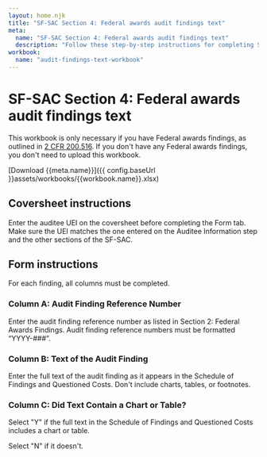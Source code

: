 ```yaml
---
layout: home.njk
title: "SF-SAC Section 4: Federal awards audit findings text"
meta:
  name: "SF-SAC Section 4: Federal awards audit findings text"
  description: "Follow these step-by-step instructions for completing SF-SAC Section 4: Federal awards audit findings text."
workbook:
  name: "audit-findings-text-workbook"
---
```


# SF-SAC Section 4: Federal awards audit findings text

This workbook is only necessary if you have Federal awards findings, as outlined in [2 CFR 200.516](https://www.ecfr.gov/current/title-2/section-200.516). If you don't have any Federal awards findings, you don't need to upload this workbook. 

[Download {{meta.name}}]({{ config.baseUrl }}assets/workbooks/{{workbook.name}}.xlsx)

## Coversheet instructions

Enter the auditee UEI on the coversheet before completing the Form tab. Make sure the UEI matches the one entered on the Auditee Information step and the other sections of the SF-SAC.

## Form instructions

For each finding, all columns must be completed.

### Column A: Audit Finding Reference Number

Enter the audit finding reference number as listed in Section 2: Federal Awards Findings. Audit finding reference numbers must be formatted “YYYY-###”.

### Column B: Text of the Audit Finding

Enter the full text of the audit finding as it appears in the Schedule of Findings and Questioned Costs. Don't include charts, tables, or footnotes.

### Column C: Did Text Contain a Chart or Table?

Select "Y" if the full text in the Schedule of Findings and Questioned Costs includes a chart or table. 

Select "N" if it doesn't.